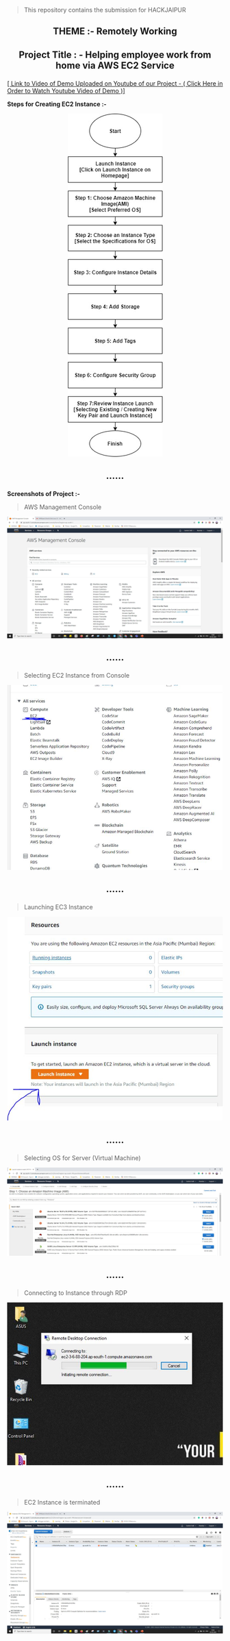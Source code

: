 > This repository contains the submission for HACKJAIPUR

## <p align="center"> THEME  :- Remotely Working</p>
## <p align="center">Project Title : - Helping employee work from home via AWS EC2 Service</p>

 [[ Link to Video of Demo Uploaded on Youtube of our Project   -  ( Click Here in Order to Watch Youtube Video of Demo )]](https://www.youtube.com/watch?v=d8DmsX_2ZAg)

**Steps for Creating EC2 Instance :-**

<p align="center">
 <img  src="https://github.com/sanket9006/HACKJAIPUR/blob/master/1.jpeg">
</p>



## <p align="center"> ......</p>

**Screenshots of  Project :-**

> AWS Management Console

![image](https://github.com/sanket9006/HACKJAIPUR/blob/master/Screenshots/AWS.JPG)

## <p align="center"> ......</p>

> Selecting EC2 Instance from Console


<p align="center">
 <img  src="https://github.com/sanket9006/HACKJAIPUR/blob/master/Screenshots/EC2.JPG">
</p>

## <p align="center"> ......</p>

> Launching EC3 Instance

<p align="center">
 <img  src="https://github.com/sanket9006/HACKJAIPUR/blob/master/Screenshots/Launch.JPG")>
</p>


## <p align="center"> ......</p>

> Selecting OS for Server (Virtual Machine)

<p align="center">
 <img  src="https://github.com/sanket9006/HACKJAIPUR/blob/master/Screenshots/OS.JPG")>
</p>



## <p align="center"> ......</p>

> Connecting to Instance through RDP


<p align="center">
 <img  src="https://github.com/sanket9006/HACKJAIPUR/blob/master/Screenshots/Capture.JPG">
</p>


## <p align="center"> ......</p>

> EC2 Instance is terminated


<p align="center">
 <img  src="https://github.com/sanket9006/HACKJAIPUR/blob/master/Screenshots/Terminated.JPG">
</p>


